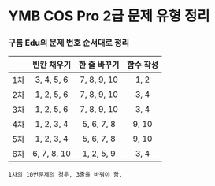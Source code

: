 # **YMB COS Pro 2급 문제 유형 정리**


### 구름 Edu의 문제 번호 순서대로 정리  
  
   
  
||빈칸 채우기|한 줄 바꾸기|함수 작성|  
|:----:|:----:|:----:|:----:|  
|1차|3, 4, 5, 6|7, 8, 9, 10|1, 2|  
|2차|1, 2, 5, 6|7, 8, 9, 10|3, 4|
|3차|1, 2, 5, 6|7, 8, 9, 10|3, 4|
|4차|1, 2, 3, 4|5, 6, 7, 8|9, 10|
|5차|1, 2, 3, 4|5, 6, 7, 8|9, 10|
|6차|6, 7, 8, 10|1, 2, 5, 9|3, 4|


```
1차의 10번문제의 경우, 3줄을 바꿔야 함.
```